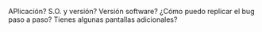 APlicación?
S.O. y versión?
Versión software?
¿Cómo puedo replicar el bug paso a paso?
Tienes algunas pantallas adicionales?
